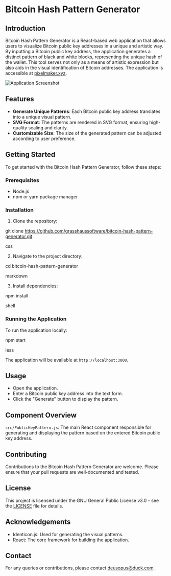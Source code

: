 # Bitcoin Hash Pattern Generator

## Introduction
Bitcoin Hash Pattern Generator is a React-based web application that allows users to visualize Bitcoin public key addresses in a unique and artistic way. By inputting a Bitcoin public key address, the application generates a distinct pattern of black and white blocks, representing the unique hash of the wallet. This tool serves not only as a means of artistic expression but also aids in the visual identification of Bitcoin addresses. The application is accessible at [pixelmaker.xyz](https://pixelmaker.xyz).

![Application Screenshot](pixelmaker.xyz/example.png)

## Features
- **Generate Unique Patterns**: Each Bitcoin public key address translates into a unique visual pattern.
- **SVG Format**: The patterns are rendered in SVG format, ensuring high-quality scaling and clarity.
- **Customizable Size**: The size of the generated pattern can be adjusted according to user preference.

## Getting Started
To get started with the Bitcoin Hash Pattern Generator, follow these steps:

### Prerequisites
- Node.js
- npm or yarn package manager

### Installation
1. Clone the repository:

git clone https://github.com/grasshaussoftware/bitcoin-hash-pattern-generator.git

css

2. Navigate to the project directory:

cd bitcoin-hash-pattern-generator

markdown

3. Install dependencies:

npm install

shell


### Running the Application
To run the application locally:

npm start

less

The application will be available at `http://localhost:3000`.

## Usage
- Open the application.
- Enter a Bitcoin public key address into the text form.
- Click the "Generate" button to display the pattern.

## Component Overview
`src/PublicKeyPattern.js`: The main React component responsible for generating and displaying the pattern based on the entered Bitcoin public key address.

## Contributing
Contributions to the Bitcoin Hash Pattern Generator are welcome. Please ensure that your pull requests are well-documented and tested.

## License
This project is licensed under the GNU General Public License v3.0 - see the [LICENSE](LICENSE) file for details.

## Acknowledgements
- Identicon.js: Used for generating the visual patterns.
- React: The core framework for building the application.

## Contact
For any queries or contributions, please contact [deusopus@duck.com](mailto:deusopus@duck.com).